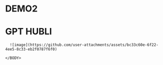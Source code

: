 # DEMO2
<HTML>
  <HEAD>
    <BODY>
     <H1>GPT HUBLI</H1>
      
      ![image](https://github.com/user-attachments/assets/bc33c60e-6f22-4ee5-8c33-eb2f0787f6f0)

    </BODY>
  </HEAD>
</HTML>
